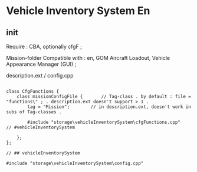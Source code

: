 # Vehicle Inventory System En

## init

Require : CBA, optionally cfgF ;

Mission-folder Compatible with : en, GOM Aircraft Loadout, Vehicle Appearance Manager (GUI) ;

description.ext / config.cpp
```

class CfgFunctions {
	class missionConfigFile {		// Tag-class . by default : file = "functions\" ; . description.ext doesn't support > 1 .
		tag = "Mission";		// in description.ext, doesn't work in subs of Tag-classes .

		#include "storage\vehicleInventorySystem\cfgFunctions.cpp"		// #vehicleInventorySystem

	};
};

// ## vehicleInventorySystem

#include "storage\vehicleInventorySystem\config.cpp"

````